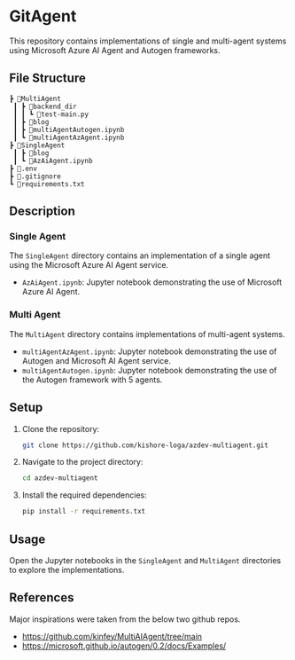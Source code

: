 # GitAgent

This repository contains implementations of single and multi-agent systems using Microsoft Azure AI Agent and Autogen frameworks.

## File Structure

```
┣ 📂MultiAgent
 ┃ ┣ 📂backend_dir
 ┃ ┃ ┗ 📜test-main.py
 ┃ ┣ 📂blog
 ┃ ┣ 📜multiAgentAutogen.ipynb
 ┃ ┗ 📜multiAgentAzAgent.ipynb
┣ 📂SingleAgent
 ┃ ┣ 📂blog
 ┃ ┗ 📜AzAiAgent.ipynb
┣ 📜.env
┣ 📜.gitignore
┗ 📜requirements.txt
```

## Description

### Single Agent

The `SingleAgent` directory contains an implementation of a single agent using the Microsoft Azure AI Agent service.

- `AzAiAgent.ipynb`: Jupyter notebook demonstrating the use of Microsoft Azure AI Agent.

### Multi Agent

The `MultiAgent` directory contains implementations of multi-agent systems.

- `multiAgentAzAgent.ipynb`: Jupyter notebook demonstrating the use of Autogen and Microsoft AI Agent service.
- `multiAgentAutogen.ipynb`: Jupyter notebook demonstrating the use of the Autogen framework with 5 agents.

## Setup

1. Clone the repository:
    ```bash
    git clone https://github.com/kishore-loga/azdev-multiagent.git
    ```
2. Navigate to the project directory:
    ```bash
    cd azdev-multiagent
    ```
3. Install the required dependencies:
    ```bash
    pip install -r requirements.txt
    ```

## Usage

Open the Jupyter notebooks in the `SingleAgent` and `MultiAgent` directories to explore the implementations.

## References
Major inspirations were taken from the below two github repos.
- https://github.com/kinfey/MultiAIAgent/tree/main
- https://microsoft.github.io/autogen/0.2/docs/Examples/
